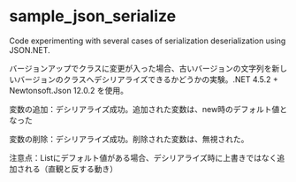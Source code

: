 # sample_json_serialize
Code experimenting with several cases of serialization deserialization using JSON.NET.

バージョンアップでクラスに変更が入った場合、古いバージョンの文字列を新しいバージョンのクラスへデシリアライズできるかどうかの実験。.NET 4.5.2 + Newtonsoft.Json 12.0.2 を使用。

変数の追加：デシリアライズ成功。追加された変数は、new時のデフォルト値となった

変数の削除：デシリアライズ成功。削除された変数は、無視された。

注意点：Listにデフォルト値がある場合、デシリアライズ時に上書きではなく追加される（直観と反する動き）


